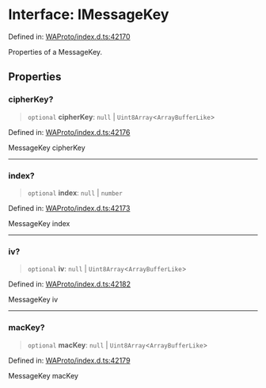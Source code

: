 # Interface: IMessageKey

Defined in: [WAProto/index.d.ts:42170](https://github.com/Fokusdotid/bail/blob/8a30cf93a8ac726f06d1ad6578695812a8253e53/WAProto/index.d.ts#L42170)

Properties of a MessageKey.

## Properties

### cipherKey?

> `optional` **cipherKey**: `null` \| `Uint8Array`\<`ArrayBufferLike`\>

Defined in: [WAProto/index.d.ts:42176](https://github.com/Fokusdotid/bail/blob/8a30cf93a8ac726f06d1ad6578695812a8253e53/WAProto/index.d.ts#L42176)

MessageKey cipherKey

***

### index?

> `optional` **index**: `null` \| `number`

Defined in: [WAProto/index.d.ts:42173](https://github.com/Fokusdotid/bail/blob/8a30cf93a8ac726f06d1ad6578695812a8253e53/WAProto/index.d.ts#L42173)

MessageKey index

***

### iv?

> `optional` **iv**: `null` \| `Uint8Array`\<`ArrayBufferLike`\>

Defined in: [WAProto/index.d.ts:42182](https://github.com/Fokusdotid/bail/blob/8a30cf93a8ac726f06d1ad6578695812a8253e53/WAProto/index.d.ts#L42182)

MessageKey iv

***

### macKey?

> `optional` **macKey**: `null` \| `Uint8Array`\<`ArrayBufferLike`\>

Defined in: [WAProto/index.d.ts:42179](https://github.com/Fokusdotid/bail/blob/8a30cf93a8ac726f06d1ad6578695812a8253e53/WAProto/index.d.ts#L42179)

MessageKey macKey
